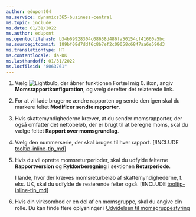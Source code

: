 ```yaml
---
author: edupont04
ms.service: dynamics365-business-central
ms.topic: include
ms.date: 01/31/2022
ms.author: edupont
ms.openlocfilehash: b34b69928304c08658d486fa50154cf41660a5bc
ms.sourcegitcommit: 189bf08d7ddf6c8b7ef2c09058c6847aa6e590d3
ms.translationtype: HT
ms.contentlocale: da-DK
ms.lasthandoff: 01/31/2022
ms.locfileid: "8063761"
---
```

1. Vælg ![Lightbulb, der åbner funktionen Fortæl mig 0.](../media/ui-search/search_small.png "Fortæl mig, hvad du vil foretage dig") ikon, angiv **Momsrapportkonfiguration**, og vælg derefter det relaterede link.  
2. For at vil lade brugerne ændre rapporten og sende den igen skal du markere feltet **Modificer sendte rapporter**.  
3. Hvis skattemyndighederne kræver, at du sender momsrapporter, der også omfatter det nettobeløb, der er brugt til at beregne moms, skal du vælge feltet **Rapport over momsgrundlag**.  
4. Vælg den nummerserie, der skal bruges til hver rapport. [!INCLUDE [tooltip-inline-tip_md](tooltip-inline-tip_md.md)]  
5. Hvis du vil oprette momsreturperioder, skal du udfylde felterne **Rapportversion** og **Rykkerberegning** i sektionen **Returperiode**.  

    I lande, hvor der kræves momsreturbeløb af skattemyndighederne, f. eks. UK, skal du udfylde de resterende felter også. [!INCLUDE [tooltip-inline-tip_md](tooltip-inline-tip_md.md)]  
6. Hvis din virksomhed er en del af en momsgruppe, skal du angive din rolle. Du kan finde flere oplysninger i [Udvidelsen til momsgruppestyring](../ui-extensions-vat-group.md)  
